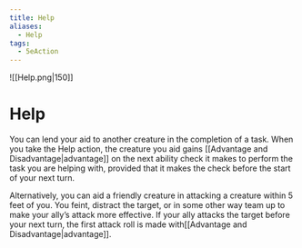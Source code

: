 ```yaml
---
title: Help
aliases:
  - Help
tags:
  - 5eAction
---
```


![[Help.png|150]]

# Help
You can lend your aid to another creature in the completion of a task. When you take the Help action, the creature you aid gains [[Advantage and Disadvantage|advantage]] on the next ability check it makes to perform the task you are helping with, provided that it makes the check before the start of your next turn.  
  
Alternatively, you can aid a friendly creature in attacking a creature within 5 feet of you. You feint, distract the target, or in some other way team up to make your ally’s attack more effective. If your ally attacks the target before your next turn, the first attack roll is made with[[Advantage and Disadvantage|advantage]].